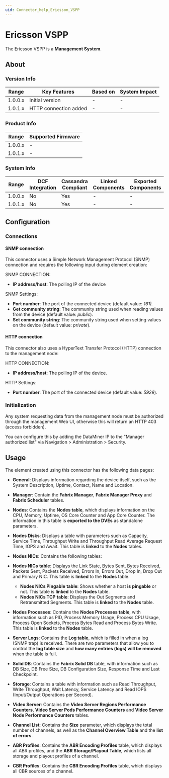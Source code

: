 ```yaml
---
uid: Connector_help_Ericsson_VSPP
---
```


# Ericsson VSPP

The Ericsson VSPP is a **Management System**.

## About

### Version Info

| **Range** | **Key Features**      | **Based on** | **System Impact** |
|-----------|-----------------------|--------------|-------------------|
| 1.0.0.x   | Initial version       | -            | -                 |
| 1.0.1.x   | HTTP connection added | -            | -                 |

### Product Info

| Range     | Supported Firmware     |
|-----------|------------------------|
| 1.0.0.x   | -                      |
| 1.0.1.x   | -                      |

### System Info

| Range     | DCF Integration     | Cassandra Compliant     | Linked Components     | Exported Components     |
|-----------|---------------------|-------------------------|-----------------------|-------------------------|
| 1.0.0.x   | No                  | Yes                     | -                     | -                       |
| 1.0.1.x   | No                  | Yes                     | -                     | -                       |

## Configuration

### Connections

#### SNMP connection

This connector uses a Simple Network Management Protocol (SNMP) connection and requires the following input during element creation:

SNMP CONNECTION:

- **IP address/host**: The polling IP of the device

SNMP Settings:

- **Port number**: The port of the connected device (default value: *161).*
- **Get community string**: The community string used when reading values from the device (default value: *public*).
- **Set community string**: The community string used when setting values on the device (default value: *private*).

#### HTTP connection

This connector also uses a HyperText Transfer Protocol (HTTP) connection to the management node:

HTTP CONNECTION:

- **IP address/host**: The polling IP of the device.

HTTP Settings:

- **Port number**: The port of the connected device (default value: *5929*).

### Initialization

Any system requesting data from the management node must be authorized through the management Web UI, otherwise this will return an HTTP 403 (access forbidden).

You can configure this by adding the DataMiner IP to the "Manager authorized list" via Navigation \> Administration \> Security.

## Usage

The element created using this connector has the following data pages:

- **General**: Displays information regarding the device itself, such as the System Description, Uptime, Contact, Name and Location.

- **Manager**: Contain the **Fabrix Manager**, **Fabrix Manager Proxy** and **Fabrix Scheduler** tables.

- **Nodes**: Contains the **Nodes table**, which displays information on the CPU, Memory, Uptime, OS Core Counter and App Core Counter. The information in this table is **exported to the DVEs** as standalone parameters.

- **Nodes Disks**: Displays a table with parameters such as Capacity, Service Time, Throughput Write and Throughput Read Average Request Time, IOPS and Await. This table is **linked** to the **Nodes** tables.

- **Nodes NICs**: Contains the following tables:

- **Nodes NICs** **table**: Displays the Link State, Bytes Sent, Bytes Received, Packets Sent, Packets Received, Errors In, Errors Out, Drop In, Drop Out and Primary NIC. This table is **linked** to the **Nodes** table.
  - **Nodes NICs Pingable** **table**: Shows whether a host **is** **pingable** or not. This table is **linked** to the **Nodes** table.
  - **Nodes NICs TCP** **table**: Displays the Out Segments and Retransmitted Segments. This table is **linked** to the **Nodes** table.

- **Nodes Processes**: Contains the **Nodes Processes table**, with information such as PID, Process Memory Usage, Process CPU Usage, Process Open Sockets, Process Bytes Read and Process Bytes Write. This table is **linked** to the **Nodes** table.

- **Server Logs**: Contains the **Log table**, which is filled in when a log (SNMP trap) is received. There are two parameters that allow you to control the **log table size** and **how many entries (logs) will be removed** when the table is full.

- **Solid DB**: Contains the **Fabrix Solid DB** table, with information such as DB Size, DB Free Size, DB Configuration Size, Response Time and Last Checkpoint.

- **Storage**: Contains a table with information such as Read Throughput, Write Throughput, Wait Latency, Service Latency and Read IOPS (Input/Output Operations per Second).

- **Video Server**: Contains the **Video Server Regions Performance Counters**, **Video Server Pods Performance Counters** and **Video Server Node Performance Counters** tables.

- **Channel List**: Contains the **Size** parameter, which displays the total number of channels, as well as the **Channel Overview Table** and the **list of errors**.

- **ABR Profiles**: Contains the **ABR Encoding Profiles** table, which displays all ABR profiles, and the **ABR Storage/Playout Table**, which lists all storage and playout profiles of a channel.

- **CBR Profiles**: Contains the **CBR Encoding Profiles** table, which displays all CBR sources of a channel.
